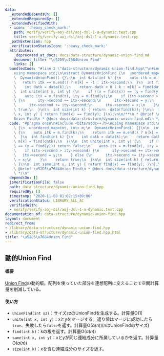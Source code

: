 ```yaml
---
data:
  _extendedDependsOn: []
  _extendedRequiredBy: []
  _extendedVerifiedWith:
  - icon: ':heavy_check_mark:'
    path: verify/verify-aoj-dsl/aoj-dsl-1-a-dynamic.test.cpp
    title: verify/verify-aoj-dsl/aoj-dsl-1-a-dynamic.test.cpp
  _pathExtension: hpp
  _verificationStatusIcon: ':heavy_check_mark:'
  attributes:
    _deprecated_at_docs: docs/data-structure/dynamic-union-find.md
    document_title: "\u52D5\u7684Union Find"
    links: []
  bundledCode: "#line 2 \"data-structure/dynamic-union-find.hpp\"\n#include <bits/stdc++.h>\n\
    using namespace std;\n\nstruct DynamicUnionFind {\n  unordered_map<int, int> m;\n\
    \  DynamicUnionFind() {}\n\n  int data(int k) {\n    auto itk = m.find(k);\n \
    \   return itk == m.end() ? m[k] = -1 : itk->second;\n  }\n  int find(int k) {\n\
    \    int datk = data(k);\n    return datk < 0 ? k : m[k] = find(datk);\n  }\n\n\
    \  int unite(int x, int y) {\n    if ((x = find(x)) == (y = find(y))) return false;\n\
    \    auto itx = m.find(x), ity = m.find(y);\n    if (itx->second > ity->second)\
    \ {\n      ity->second += itx->second;\n      itx->second = y;\n    } else {\n\
    \      itx->second += ity->second;\n      ity->second = x;\n    }\n    return\
    \ true;\n  }\n\n  int size(int k) { return -data(find(k)); }\n\n  int same(int\
    \ x, int y) { return find(x) == find(y); }\n};\n\n/**\n * @brief \u52D5\u7684\
    Union Find\n * @docs docs/data-structure/dynamic-union-find.md\n */\n"
  code: "#pragma once\n#include <bits/stdc++.h>\nusing namespace std;\n\nstruct DynamicUnionFind\
    \ {\n  unordered_map<int, int> m;\n  DynamicUnionFind() {}\n\n  int data(int k)\
    \ {\n    auto itk = m.find(k);\n    return itk == m.end() ? m[k] = -1 : itk->second;\n\
    \  }\n  int find(int k) {\n    int datk = data(k);\n    return datk < 0 ? k :\
    \ m[k] = find(datk);\n  }\n\n  int unite(int x, int y) {\n    if ((x = find(x))\
    \ == (y = find(y))) return false;\n    auto itx = m.find(x), ity = m.find(y);\n\
    \    if (itx->second > ity->second) {\n      ity->second += itx->second;\n   \
    \   itx->second = y;\n    } else {\n      itx->second += ity->second;\n      ity->second\
    \ = x;\n    }\n    return true;\n  }\n\n  int size(int k) { return -data(find(k));\
    \ }\n\n  int same(int x, int y) { return find(x) == find(y); }\n};\n\n/**\n *\
    \ @brief \u52D5\u7684Union Find\n * @docs docs/data-structure/dynamic-union-find.md\n\
    \ */\n"
  dependsOn: []
  isVerificationFile: false
  path: data-structure/dynamic-union-find.hpp
  requiredBy: []
  timestamp: '2020-11-08 01:02:15+09:00'
  verificationStatus: LIBRARY_ALL_AC
  verifiedWith:
  - verify/verify-aoj-dsl/aoj-dsl-1-a-dynamic.test.cpp
documentation_of: data-structure/dynamic-union-find.hpp
layout: document
redirect_from:
- /library/data-structure/dynamic-union-find.hpp
- /library/data-structure/dynamic-union-find.hpp.html
title: "\u52D5\u7684Union Find"
---
```

## 動的Union Find

#### 概要

[Union Find](https://nyaannyaan.github.io/library/data-structure/union-find.hpp)の動的版。配列を使っていた部分を連想配列に変えることで空間計算量を削減している。

#### 使い方

- `UnionFind(int sz)`：サイズ$sz$のUnionFindを生成する。計算量$\mathrm{O}(1)$
- `unite(int x, int y)`：xとyをマージする。返り値はマージに成功したら`true`、失敗したら`false`を返す。計算量$\mathrm{O}(\alpha(n))$($n$はUnionFindのサイズ)
- `find(int k)`：kの根を返す。計算量$\mathrm{O}(\alpha(n))$
- `same(int x, int y)`：xとyが同じ連結成分に所属しているかを返す。計算量$\mathrm{O}(\alpha(n))$
- `size(int k)`：xを含む連結成分のサイズを返す。
